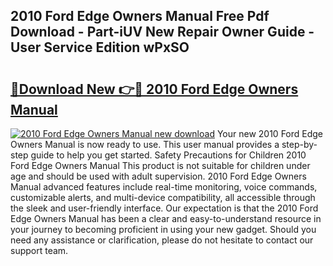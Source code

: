 ## 2010 Ford Edge Owners Manual Free Pdf Download - Part-iUV New Repair Owner Guide - User Service Edition wPxSO

# <h2><a href="http://bc44602.oget.top/?id=2010+Ford+Edge+Owners+Manual">🔗Download New 👉🔴 2010 Ford Edge Owners Manual</a></h2>

[![2010 Ford Edge Owners Manual new download](https://i.imgur.com/5g1atiW.png)](http://bc44602.oget.top/?id=2010+Ford+Edge+Owners+Manual)
Your new 2010 Ford Edge Owners Manual is now ready to use. This user manual provides a step-by-step guide to help you get started. Safety Precautions for Children 2010 Ford Edge Owners Manual This product is not suitable for children under age and should be used with adult supervision. 2010 Ford Edge Owners Manual advanced features include real-time monitoring, voice commands, customizable alerts, and multi-device compatibility, all accessible through the sleek and user-friendly interface. Our expectation is that the 2010 Ford Edge Owners Manual has been a clear and easy-to-understand resource in your journey to becoming proficient in using your new gadget. Should you need any assistance or clarification, please do not hesitate to contact our support team.

